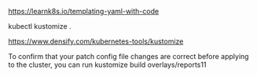 https://learnk8s.io/templating-yaml-with-code

kubectl kustomize .

https://www.densify.com/kubernetes-tools/kustomize


To confirm that your patch config file changes are correct before applying to the cluster, you can run kustomize build overlays/reports11